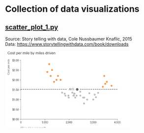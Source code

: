 # Collection of data visualizations

## [scatter_plot_1.py](https://github.com/vaidasbog/data-viz/blob/main/code/scatter_plot_1.py)
Source: Story telling with data, Cole Nussbaumer Knaflic, 2015  
Data: https://www.storytellingwithdata.com/book/downloads

<a href="url"><img src="https://github.com/vaidasbog/data-viz/blob/main/plots/scatter_plot_1.png" align="left" height="250" width="406.25" ></a>